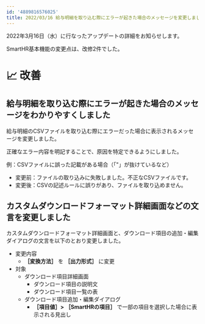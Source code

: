 ```yaml
---
id: '4889816576025'
title: 2022/03/16 給与明細を取り込む際にエラーが起きた場合のメッセージを変更しました 他1件
---
```

2022年3月16日（水）に行なったアップデートの詳細をお知らせします。

SmartHR基本機能の変更点は、改修2件でした。

# 📈 改善

## 給与明細を取り込む際にエラーが起きた場合のメッセージをわかりやすくしました

給与明細のCSVファイルを取り込む際にエラーだった場合に表示されるメッセージを変更しました。

正確なエラー内容を明記することで、原因を特定できるようにしました。

例：CSVファイルに誤った記載がある場合（「"」が抜けているなど）

- 変更前：ファイルの取り込みに失敗しました。不正なCSVファイルです。
- 変更後：CSVの記述ルールに誤りがあり、ファイルを取り込めません。

## カスタムダウンロードフォーマット詳細画面などの文言を変更しました

カスタムダウンロードフォーマット詳細画面と、ダウンロード項目の追加・編集ダイアログの文言を以下のとおり変更しました。

- 変更内容
    -  **［変換方法］** を **［出力形式］** に変更
- 対象
    - ダウンロード項目詳細画面
        - ダウンロード項目の説明文
        - ダウンロード項目一覧の表
    - ダウンロード項目追加・編集ダイアログ
        -  **［項目値］>**  **［SmartHRの項目］** で一部の項目を選択した場合に表示される見出し
